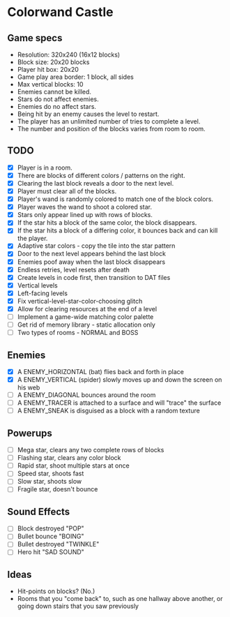 # Colorwand Castle

## Game specs

- Resolution: 320x240 (16x12 blocks)
- Block size: 20x20 blocks
- Player hit box: 20x20
- Game play area border: 1 block, all sides
- Max vertical blocks: 10
- Enemies cannot be killed.
- Stars do not affect enemies.
- Enemies do no affect stars.
- Being hit by an enemy causes the level to restart.
- The player has an unlimited number of tries to complete a level.
- The number and position of the blocks varies from room to room.


## TODO

- [x] Player is in a room.
- [x] There are blocks of different colors / patterns on the right.
- [x] Clearing the last block reveals a door to the next level.
- [x] Player must clear all of the blocks.
- [x] Player's wand is randomly colored to match one of the block colors.
- [x] Player waves the wand to shoot a colored star.
- [x] Stars only appear lined up with rows of blocks.
- [x] If the star hits a block of the same color, the block disappears.
- [x] If the star hits a block of a differing color, it bounces back and can kill the player.
- [x] Adaptive star colors - copy the tile into the star pattern
- [x] Door to the next level appears behind the last block
- [x] Enemies poof away when the last block disappears
- [x] Endless retries, level resets after death
- [x] Create levels in code first, then transition to DAT files
- [x] Vertical levels
- [x] Left-facing levels
- [x] Fix vertical-level-star-color-choosing glitch
- [x] Allow for clearing resources at the end of a level
- [ ] Implement a game-wide matching color palette
- [ ] Get rid of memory library - static allocation only
- [ ] Two types of rooms - NORMAL and BOSS

## Enemies

- [x] A ENEMY_HORIZONTAL (bat) flies back and forth in place
- [x] A ENEMY_VERTICAL (spider) slowly moves up and down the screen on his web
- [ ] A ENEMY_DIAGONAL bounces around the room
- [ ] A ENEMY_TRACER is attached to a surface and will "trace" the surface
- [ ] A ENEMY_SNEAK is disguised as a block with a random texture

## Powerups

- [ ] Mega star, clears any two complete rows of blocks
- [ ] Flashing star, clears any color block
- [ ] Rapid star, shoot multiple stars at once
- [ ] Speed star, shoots fast
- [ ] Slow star, shoots slow
- [ ] Fragile star, doesn't bounce

## Sound Effects

- [ ] Block destroyed "POP"
- [ ] Bullet bounce "BOING"
- [ ] Bullet destroyed "TWINKLE"
- [ ] Hero hit "SAD SOUND"

## Ideas

- Hit-points on blocks? (No.)
- Rooms that you "come back" to, such as one hallway above another, or going down stairs that you saw previously
